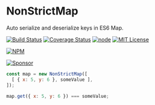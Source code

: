 # NonStrictMap
Auto serialize and deserialize keys in ES6 Map.

[![Build Status](https://travis-ci.org/TeslaCtroitel/nonstrict-map.svg?branch=master)](https://travis-ci.org/TeslaCtroitel/nonstrict-map)
[![Coverage Status](https://coveralls.io/repos/github/TeslaCtroitel/nonstrict-map/badge.svg?branch=master)](https://coveralls.io/github/TeslaCtroitel/nonstrict-map?branch=master)
[![node](https://img.shields.io/node/v/nonstrict-map.svg)]()
[![MIT License](https://img.shields.io/npm/l/nonstrict-map.svg)]()

[![NPM](https://nodei.co/npm/nonstrict-map.png?downloads=true&downloadRank=true&stars=true)](https://nodei.co/npm/nonstrict-map/)

[![Sponsor](https://app.codesponsor.io/embed/jkPpzosXxwDBBaBNpoqWKCXd/TeslaCtroitel/nonstrict-map.svg)](https://app.codesponsor.io/link/jkPpzosXxwDBBaBNpoqWKCXd/TeslaCtroitel/nonstrict-map)

``` js
const map = new NonStrictMap([
  [ { x: 5, y: 6 }, someValue ],
]);

map.get({ x: 5, y: 6 }) === someValue;
```
